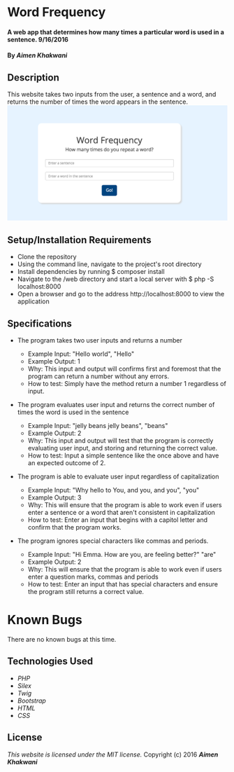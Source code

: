 # Word Frequency

#### A web app that determines how many times a particular word is used in a sentence. 9/16/2016

#### By _**Aimen Khakwani**_

## Description

This website takes two inputs from the user, a sentence and a word, and returns the number of times the word appears in the sentence.
<br>
<img src='web/img/specs.png' alt='specs'>

## Setup/Installation Requirements

* Clone the repository
* Using the command line, navigate to the project's root directory
* Install dependencies by running $ composer install
* Navigate to the /web directory and start a local server with $ php -S localhost:8000
* Open a browser and go to the address http://localhost:8000 to view the application

## Specifications

* The program takes two user inputs and returns a number
    * Example Input: "Hello world", "Hello"
    * Example Output: 1
    * Why: This input and output will confirms first and foremost that the program can return a number without any errors.
    * How to test: Simply have the method return a number 1 regardless of input.

* The program evaluates user input and returns the correct number of times the word is used in the sentence
    * Example Input: "jelly beans jelly beans", "beans"
    * Example Output: 2
    * Why: This input and output will test that the program is correctly evaluating user input, and storing and returning the correct value.
    * How to test: Input a simple sentence like the once above and have an expected outcome of 2.

* The program is able to evaluate user input regardless of capitalization
    * Example Input: "Why hello to You, and you, and you", "you"
    * Example Output: 3
    * Why: This will ensure that the program is able to work even if users enter a sentence or a word that aren't consistent in capitalization
    * How to test: Enter an input that begins with a capitol letter and confirm that the program works.

* The program ignores special characters like commas and periods.
    * Example Input: "Hi Emma. How are you, are feeling better?" "are"
    * Example Output: 2
    * Why: This will ensure that the program is able to work even if users enter a question marks, commas and periods
    * How to test: Enter an input that has special characters and ensure the program still returns a correct value.

# Known Bugs

There are no known bugs at this time.

## Technologies Used

* _PHP_
* _Silex_
* _Twig_
* _Bootstrap_
* _HTML_
* _CSS_

## License

*This website is licensed under the MIT license.*
Copyright (c) 2016  **_Aimen Khakwani_**
